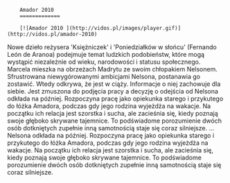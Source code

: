 
        Amador 2010 
        =============
        
        [![Amador 2010 ](http://vidos.pl/images/player.gif)](http://vidos.pl/amador-2010)
        
        
 Nowe dzieło reżysera 'Księżniczek' i 'Poniedziałków w słońcu' (Fernando León de Aranoa) podejmuje temat ludzkich podobieństw, które mogą wystąpić niezależnie od wieku, narodowości i statusu społecznego.     Marcela mieszka na obrzeżach Madrytu ze swoim chłopakiem Nelsonem. Sfrustrowana niewygórowanymi ambicjami Nelsona, postanawia go zostawić. Wtedy odkrywa, że jest w ciąży. Informacje o niej zachowuje dla siebie. Jest zmuszona do podjęcia pracy a decyzję o odejścia od Nelsona odkłada na później. Rozpoczyna pracę jako opiekunka starego i przykutego do łóżka Amadora, podczas gdy jego rodzina wyjeżdża na wakacje. Na początku ich relacja jest szorstka i sucha, ale zacieśnia się, kiedy poznają swoje głęboko skrywane tajemnice. To podświadome porozumienie dwóch osób dotkniętych zupełnie inną samotnością staje się coraz silniejsze.   ... Nelsona odkłada na później. Rozpoczyna pracę jako opiekunka starego i przykutego do łóżka Amadora, podczas gdy jego rodzina wyjeżdża na wakacje. Na początku ich relacja jest szorstka i sucha, ale zacieśnia się, kiedy poznają swoje głęboko skrywane tajemnice. To podświadome porozumienie dwóch osób dotkniętych zupełnie inną samotnością staje się coraz silniejsze.
    